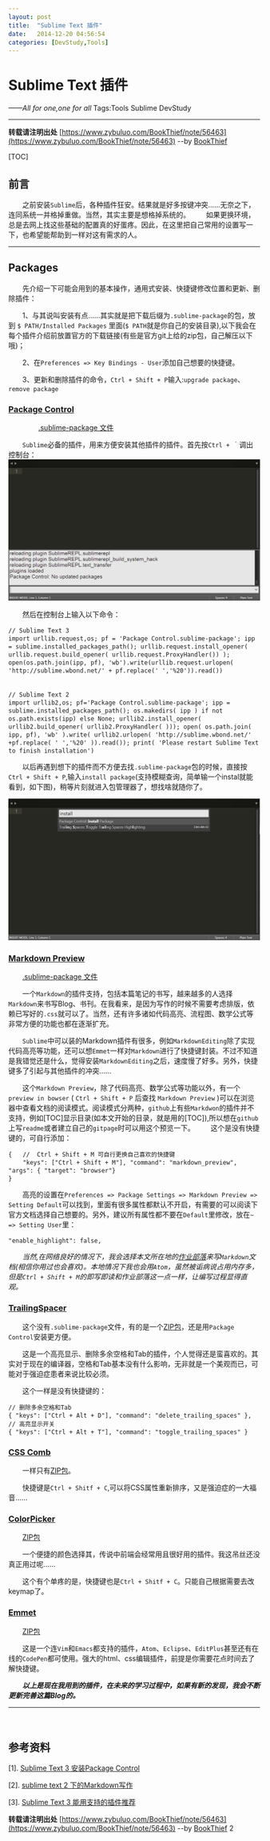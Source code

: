 ```yaml
---
layout: post
title:  "Sublime Text 插件"
date:   2014-12-20 04:56:54
categories: [DevStudy,Tools]
---
```

# Sublime Text 插件
_——All for one,one for all_
Tags:Tools Sublime DevStudy

---

**转载请注明出处** [https://www.zybuluo.com/BookThief/note/56463](https://www.zybuluo.com/BookThief/note/56463)  --by [BookThief](http://weibo.com/nonboat/)

[TOC]

## 前言

　　之前安装`Sublime`后，各种插件狂安。结果就是好多按键冲突……无奈之下，连同系统一并格掉重做。当然，其实主要是想格掉系统的。
　　如果更换环境，总是去网上找这些基础的配置真的好蛋疼。因此，在这里把自己常用的设置写一下，也希望能帮助到一样对这有需求的人。

---

## Packages

　　先介绍一下可能会用到的基本操作，通用式安装、快捷键修改位置和更新、删除插件：

　　1、与其说叫安装有点……其实就是把下载后缀为`.sublime-package`的包，放到 `$ PATH/Installed Packages` 里面(`$ PATH`就是你自己的安装目录),以下我会在每个插件介绍前放置官方的下载链接(有些是官方git上给的zip包，自己解压以下哦)；

　　2、在`Preferences => Key Bindings - User`添加自己想要的快捷键。

　　3、更新和删除插件的命令，`Ctrl + Shift + P`输入:`upgrade package`、`remove package`

### [Package Control](https://sublime.wbond.net/installation)
　　
　　[.sublime-package 文件](https://sublime.wbond.net/Package%20Control.sublime-package)

　　`Sublime`必备的插件，用来方便安装其他插件的插件。首先按`Ctrl + ｀`调出控制台：
　　
![Console](https://raw.githubusercontent.com/BookThief-D/pictures/master/Sublime/Console.JPG) 

　　然后在控制台上输入以下命令：


	// Sublime Text 3
	import urllib.request,os; pf = 'Package Control.sublime-package'; ipp = sublime.installed_packages_path(); urllib.request.install_opener( urllib.request.build_opener( urllib.request.ProxyHandler()) ); open(os.path.join(ipp, pf), 'wb').write(urllib.request.urlopen( 'http://sublime.wbond.net/' + pf.replace(' ','%20')).read())


	// Sublime Text 2
	import urllib2,os; pf='Package Control.sublime-package'; ipp = sublime.installed_packages_path(); os.makedirs( ipp ) if not os.path.exists(ipp) else None; urllib2.install_opener( urllib2.build_opener( urllib2.ProxyHandler( ))); open( os.path.join( ipp, pf), 'wb' ).write( urllib2.urlopen( 'http://sublime.wbond.net/' +pf.replace( ' ','%20' )).read()); print( 'Please restart Sublime Text to finish installation')


　　以后再遇到想下的插件而不方便去找`.sublime-package`包的时候，直接按`Ctrl + Shift + P`,输入`install package`(支持模糊查询，简单输一个instal就能看到，如下图)，稍等片刻就进入包管理器了，想找啥就随你了。

![Packages](https://raw.githubusercontent.com/BookThief-D/pictures/master/Sublime/packages.jpg)

### [Markdown Preview](https://sublime.wbond.net/packages/Markdown%20Preview)

　　[.sublime-package 文件](https://github.com/revolunet/sublimetext-markdown-preview/archive/master.zip)

　　一个`Markdown`的插件支持，包括本篇笔记的书写，越来越多的人选择`Markdown`来书写Blog、书刊。在我看来，是因为写作的时候不需要考虑排版，依赖已写好的`.css`就可以了。当然，还有许多诸如代码高亮、流程图、数学公式等非常方便的功能也都在逐渐扩充。

　　`Sublime`中可以装的Markdown插件有很多，例如`MarkdownEditing`除了实现代码高亮等功能，还可以想`Emmet`一样对`Markdown`进行了快捷键封装。不过不知道是我错觉还是什么，觉得安装`MarkdownEditing`之后，速度慢了好多。另外，快捷键多了引起与其他插件的冲突……

　　这个`Markdown Preview`，除了代码高亮、数学公式等功能以外，有一个 `preview in bowser` ( `Ctrl + Shift + P` 后查找 `Markdown Preview` )可以在浏览器中查看文档的阅读模式。阅读模式分两种，`github`上有些`Markdwon`的插件并不支持，例如[TOC]显示目录(如本文开始的目录，就是用的[TOC]),所以想在`github`上写`readme`或者建立自己的`gitpage`时可以用这个预览一下。
　　这个是没有快捷键的，可自行添加：

    {   //  Ctrl + Shift + M 可自行更换自己喜欢的快捷键
        "keys": ["Ctrl + Shift + M"], "command": "markdown_preview", "args": { "target": "browser"}
    }

　　高亮的设置在`Preferences => Package Settings => Markdown Preview => Setting Default`可以找到，里面有很多属性都默认不开启，有需要的可以阅读下官方文档选择自己想要的。另外，建议所有属性都不要在`Default`里修改，放在`~ => Setting User`里：

    "enable_highlight": false,

　　_当然,在网络良好的情况下，我会选择本文所在地的[作业部落](https://www.zybuluo.com/)来写`Markdown`文档(相信你用过也会喜欢)。本地情况下我也会用`Atom`，虽然被诟病说占用内存多，但是`Ctrl + Shift + M`的即写即读和作业部落这一点一样，让编写过程显得直观。_



### [TrailingSpacer](https://github.com/SublimeText/TrailingSpaces)

　　这个没有`.sublime-package`文件，有的是一个[ZIP包](https://github.com/SublimeText/TrailingSpaces/archive/master.zip)，还是用`Package Control`安装更方便。

　　这是一个高亮显示、删除多余空格和Tab的插件，个人觉得还是蛮喜欢的。其实对于现在的编译器，空格和Tab基本没有什么影响，无非就是一个美观而已，可能对于强迫症患者来说比较必须。

　　这个一样是没有快捷键的：

    // 删除多余空格和Tab
    { "keys": ["Ctrl + Alt + D"], "command": "delete_trailing_spaces" },
    // 高亮显示开关
    { "keys": ["Ctrl + Alt + T"], "command": "toggle_trailing_spaces" }


### [CSS Comb](http://csscomb.com/)

　　一样只有[ZIP包](https://github.com/csscomb/csscomb-for-sublime/archive/master.zip)。

　　快捷键是`Ctrl + Shitf + C`,可以将CSS属性重新排序，又是强迫症的一大福音……
　　
### [ColorPicker](https://github.com/weslly/ColorPicker)

　　[ZIP包](https://github.com/weslly/ColorPicker/archive/master.zip)

　　一个便捷的颜色选择其，传说中前端会经常用且很好用的插件。我这吊丝还没真正用过呢……

　　这个有个单疼的是，快捷键也是`Ctrl + Shitf + C`。只能自己根据需要去改keymap了。


### [Emmet](http://emmet.io/)

　　[ZIP包](https://github.com/sergeche/emmet-sublime/archive/master.zip)

　　这是一个连`Vim`和`Emacs`都支持的插件，`Atom`、`Eclipse`、`EditPlus`甚至还有在线的`CodePen`都可使用。强大的html、css编辑插件，前提是你需要花点时间去了解快捷键。

　　***以上是现在我用到的插件，在未来的学习过程中，如果有新的发现，我会不断更新完善这篇Blog的。***


---


　　
　　
## 参考资料

[1]. [Sublime Text 3 安装Package Control](http://www.cnblogs.com/luoshupeng/archive/2013/09/09/3310777.html)

[2]. [sublime text 2 下的Markdown写作](http://www.jianshu.com/p/378338f10263)

[3]. [Sublime Text 3 能用支持的插件推荐](http://dengo.org/archives/923)


**转载请注明出处** [https://www.zybuluo.com/BookThief/note/56463](https://www.zybuluo.com/BookThief/note/56463)  --by [BookThief](http://weibo.com/nonboat/)
2